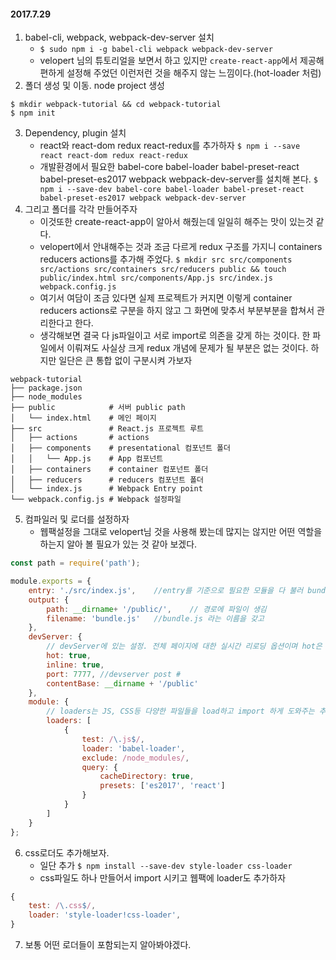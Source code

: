 #### 2017.7.29
1. babel-cli, webpack, webpack-dev-server 설치
    * `$ sudo npm i -g babel-cli webpack webpack-dev-server`
    * velopert 님의 튜토리얼을 보면서 하고 있지만 `create-react-app`에서 제공해 편하게 설정해 주었던 이런저런 것을 해주지 않는 느낌이다.(hot-loader 처럼)
2. 폴더 생성 및 이동. node project 생성
```
$ mkdir webpack-tutorial && cd webpack-tutorial
$ npm init
```
3. Dependency, plugin 설치
    * react와 react-dom redux react-redux를 추가하자
    `$ npm i --save react react-dom redux react-redux`
    * 개발환경에서 필요한 babel-core babel-loader babel-preset-react babel-preset-es2017 webpack webpack-dev-server를 설치해 본다.
    `$ npm i --save-dev babel-core babel-loader babel-preset-react babel-preset-es2017 webpack webpack-dev-server`
4. 그리고 폴더를 각각 만들어주자
    * 이것또한 create-react-app이 알아서 해줬는데 일일히 해주는 맛이 있는것 같다.
    * velopert에서 안내해주는 것과 조금 다르게 redux 구조를 가지니 containers reducers actions를 추가해 주었다.
    `$ mkdir src src/components src/actions src/containers src/reducers public && touch public/index.html src/components/App.js src/index.js webpack.config.js`
    * 여기서 여담이 조금 있다면 실제 프로젝트가 커지면 이렇게 container reducers actions로 구분을 하지 않고 그 화면에 맞추서 부분부분을 합쳐서 관리한다고 한다.
    * 생각해보면 결국 다 js파일이고 서로 import로 의존을 갖게 하는 것이다. 한 파일에서 이뤄져도 사실상 크게 redux 개념에 문제가 될 부분은 없는 것이다. 하지만 일단은 큰 통합 없이 구분시켜 가보자
```
webpack-tutorial
├── package.json   
├── node_modules               
├── public            # 서버 public path
│   └── index.html    # 메인 페이지
├── src               # React.js 프로젝트 루트
│   ├── actions       # actions
│   ├── components    # presentational 컴포넌트 폴더
│   │   └── App.js    # App 컴포넌트
│   ├── containers    # container 컴포넌트 폴더
│   ├── reducers      # reducers 컴포넌트 폴더
│   └── index.js      # Webpack Entry point
└── webpack.config.js # Webpack 설정파일
```
5. 컴파일러 및 로더를 설정하자
    * 웹팩설정을 그대로 velopert님 것을 사용해 봤는데 많지는 않지만 어떤 역할을 하는지 알아 볼 필요가 있는 것 같아 보겠다.
```javascript
const path = require('path');

module.exports = {
    entry: './src/index.js',    //entry를 기준으로 필요한 모듈을 다 불러 bundle.js로 만든다. entry 파일이 객체 혹은 배열로 될 수 있는데 이 경우 독립적으로 번들 파일을 만들게 된다. (참조 : https://goo.gl/8bBrmC)
    output: {
        path: __dirname+ '/public/',    // 경로에 파일이 생김
        filename: 'bundle.js'   //bundle.js 라는 이름을 갖고
    },
    devServer: {
        // devServer에 있는 설정. 전체 페이지에 대한 실시간 리로딩 옵션이며 hot은 컴퍼넌트가 수정될 때 그 수정된 부분을 리로드 해주는 부분 리로딩 옵션이다. 두개를 설정이 할 경우 Hot 먼저 -> inline 순서로 변경 된다고 한다.
        hot: true,
        inline: true,   
        port: 7777, //devserver post #
        contentBase: __dirname + '/public'
    },
    module: {
        // loaders는 JS, CSS등 다양한 파일들을 load하고 import 하게 도와주는 추가 node modules라고 한다. babel-loader를 사용했는데 이 경우 es2017 문법을 사용할 수 있게 도와준다.
        loaders: [
            {
                test: /\.js$/,
                loader: 'babel-loader',
                exclude: /node_modules/,
                query: {
                    cacheDirectory: true,
                    presets: ['es2017', 'react']
                }
            }
        ]
    }
};
```

6. css로더도 추가해보자.
    * 일단 추가 `$ npm install --save-dev style-loader css-loader`
    * css파일도 하나 만들어서 import 시키고 웹팩에 loader도 추가하자
```javascript
{
    test: /\.css$/,
    loader: 'style-loader!css-loader',
}
```

7. 보통 어떤 로더들이 포함되는지 알아봐야겠다.